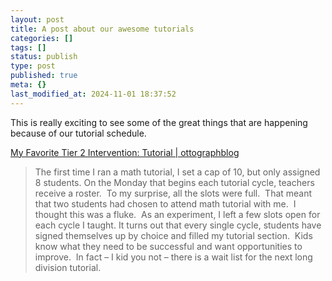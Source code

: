 ```yaml
---
layout: post
title: A post about our awesome tutorials
categories: []
tags: []
status: publish
type: post
published: true
meta: {}
last_modified_at: 2024-11-01 18:37:52
---
```


This is really exciting to see some of the great things that are happening because of our tutorial schedule.


[My Favorite Tier 2 Intervention: Tutorial | ottographblog](https://ottographblog.wordpress.com/2016/02/08/my-favorite-tier-2-intervention-tutorial/)


>The first time I ran a math tutorial, I set a cap of 10, but only assigned 8 students. On the Monday that begins each tutorial cycle, teachers receive a roster.  To my surprise, all the slots were full.  That meant that two students had chosen to attend math tutorial with me.  I thought this was a fluke.  As an experiment, I left a few slots open for each cycle I taught. It turns out that every single cycle, students have signed themselves up by choice and filled my tutorial section.  Kids know what they need to be successful and want opportunities to improve.  In fact – I kid you not – there is a wait list for the next long division tutorial.
